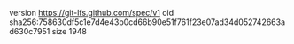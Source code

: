 version https://git-lfs.github.com/spec/v1
oid sha256:758630df5c1e7d4e43b0cd66b90e51f761f23e07ad34d052742663ad630c7951
size 1948
